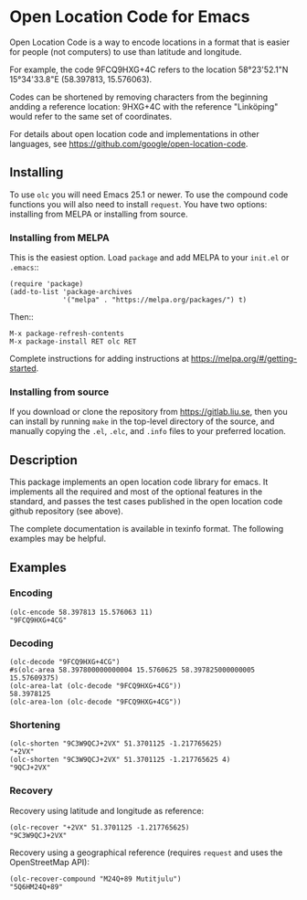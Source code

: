 # Open Location Code for Emacs

Open Location Code is a way to encode locations in a format that is
easier for people (not computers) to use than latitude and longitude.

For example, the code 9FCQ9HXG+4C refers to the location 58°23'52.1"N
15°34'33.8"E (58.397813, 15.576063).

Codes can be shortened by removing characters from the beginning
andding a reference location: 9HXG+4C with the reference "Linköping"
would refer to the same set of coordinates.

For details about open location code and implementations in other
languages, see https://github.com/google/open-location-code.

## Installing

To use `olc` you will need Emacs 25.1 or newer. To use the compound
code functions you will also need to install `request`. You have two
options: installing from MELPA or installing from source.

### Installing from MELPA

This is the easiest option. Load `package` and add MELPA to your
`init.el` or `.emacs`::

    (require 'package)
    (add-to-list 'package-archives 
                 '("melpa" . "https://melpa.org/packages/") t)

Then::

    M-x package-refresh-contents
    M-x package-install RET olc RET

Complete instructions for adding instructions at
<https://melpa.org/#/getting-started>.


### Installing from source

If you download or clone the repository from https://gitlab.liu.se,
then you can install by running `make` in the top-level directory of
the source, and manually copying the `.el`, `.elc`, and `.info` files
to your preferred location.


## Description

This package implements an open location code library for emacs. It
implements all the required and most of the optional features in the
standard, and passes the test cases published in the open location
code github repository (see above).

The complete documentation is available in texinfo format. The
following examples may be helpful.

## Examples

### Encoding

````
(olc-encode 58.397813 15.576063 11)
"9FCQ9HXG+4CG"
````

### Decoding

````
(olc-decode "9FCQ9HXG+4CG")
#s(olc-area 58.397800000000004 15.5760625 58.397825000000005 15.57609375)
(olc-area-lat (olc-decode "9FCQ9HXG+4CG"))
58.3978125
(olc-area-lon (olc-decode "9FCQ9HXG+4CG"))
````

### Shortening

````
(olc-shorten "9C3W9QCJ+2VX" 51.3701125 -1.217765625)
"+2VX"
(olc-shorten "9C3W9QCJ+2VX" 51.3701125 -1.217765625 4)
"9QCJ+2VX"
````

### Recovery

Recovery using latitude and longitude as reference:

````
(olc-recover "+2VX" 51.3701125 -1.217765625)
"9C3W9QCJ+2VX"
````

Recovery using a geographical reference (requires `request` and uses
the OpenStreetMap API):

````
(olc-recover-compound "M24Q+89 Mutitjulu")
"5Q6HM24Q+89"
````
